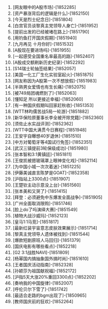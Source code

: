 
1. [网友眼中的A股市场]-[1852285]
1. [资产暴涨背后的逻辑是什么]-[1852150]
1. [今天是烈士纪念日]-[1851804]
1. [白宫官员谈黎真主党领导人身亡]-[1851952]
1. [提前出发的已经被堵在路上]-[1851790]
1. [用钓鱼打开国庆假期]-[1851940]
1. [九月再见 十月你好]-[1851532]
1. [A股现在要进场吗]-[1851955]
1. [一起感受全国重名率最高的路]-[1852407]
1. [A股成交额刷新历史纪录]-[1852292]
1. [S14瑞士轮抽签结果]-[1852057]
1. [美国一化工厂生化实验室起火]-[1851875]
1. [网友称因为A股第一次不想放假]-[1851983]
1. [半熟男女爱情也有生长痛]-[1852075]
1. [被749局团魂燃到了]-[1852063]
1. [懂知足 所以更接近幸福]-[1852060]
1. [有一种国庆假期叫回家赶秋收]-[1851353]
1. [WTT林昀儒苦战5局一轮游]-[1851882]
1. [新华保险原董事长李全被开除党籍]-[1852360]
1. [须佐止水实战评测]-[1852362]
1. [WTT中国大满贯今日赛程]-[1851948]
1. [王安宇自曝想40岁退休]-[1851510]
1. [中方对葡萄牙等4国试行免签]-[1852351]
1. [武汉三镇提前3轮保级成功]-[1851980]
1. [张本智和3:1黄镇廷]-[1851811]
1. [王俊凯被摁玻璃罩上眼神变化戏]-[1852114]
1. [为中国小城一次次着迷]-[1851225]
1. [伊藤美诚直言陈梦是GOAT]-[1852358]
1. [沪指站上3300点]-[1851907]
1. [王楚钦主动示意没上台]-[1851560]
1. [张本美和又哭了]-[1851415]
1. [拜登：必须避免中东爆发全面战争]-[1851905]
1. [广州全面取消限购]-[1851746]
1. [脸上do了吗演绎大赛]-[1851549]
1. [植物大战沙威玛]-[1852123]
1. [皇马1:1马竞]-[1851817]
1. [最新红装宇宙意志皮肤效果展示]-[1851714]
1. [黎真主党领导人遗体被找到]-[1851544]
1. [爆款短剧原班人马回归]-[1851379]
1. [国庆电影有哪些看点]-[1852218]
1. [G2 3:1战胜NAVI]-[1851809]
1. [杨幂国内搞抽象国外搞时尚]-[1851610]
1. [王者国庆活动指南]-[1852328]
1. [孙颖莎为祖国献祝福]-[1852172]
1. [沪指5天大涨20%重回3300点]-[1852202]
1. [奏响我的中国旋律]-[1852007]
1. [呼伦贝尔下雪了]-[1851742]
1. [最适合走路的bgm出现了]-[1850965]
1. [教师国庆前的狂欢]-[1852264]